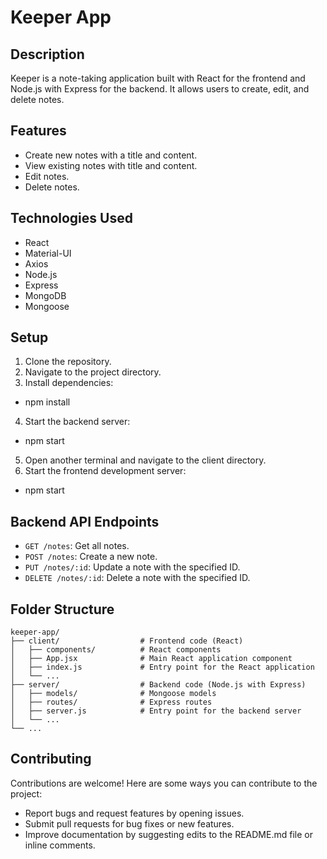 # Keeper App

## Description
Keeper is a note-taking application built with React for the frontend and Node.js with Express for the backend. It allows users to create, edit, and delete notes.

## Features
* Create new notes with a title and content.
* View existing notes with title and content.
* Edit notes.
* Delete notes.

## Technologies Used
* React
* Material-UI
* Axios
* Node.js
* Express
* MongoDB
* Mongoose

## Setup
1. Clone the repository.
2. Navigate to the project directory.
3. Install dependencies:

* npm install

4. Start the backend server:

* npm start

5. Open another terminal and navigate to the client directory.
6. Start the frontend development server:

* npm start

## Backend API Endpoints
* `GET /notes`: Get all notes.
* `POST /notes`: Create a new note.
* `PUT /notes/:id`: Update a note with the specified ID.
* `DELETE /notes/:id`: Delete a note with the specified ID.

## Folder Structure

```keeper-app
keeper-app/
├── client/                  # Frontend code (React)
│   ├── components/          # React components
│   ├── App.jsx              # Main React application component
│   ├── index.js             # Entry point for the React application
│   └── ...
├── server/                  # Backend code (Node.js with Express)
│   ├── models/              # Mongoose models
│   ├── routes/              # Express routes
│   ├── server.js            # Entry point for the backend server
│   └── ...
└── ...
```



## Contributing
Contributions are welcome! Here are some ways you can contribute to the project:
* Report bugs and request features by opening issues.
* Submit pull requests for bug fixes or new features.
* Improve documentation by suggesting edits to the README.md file or inline comments.

